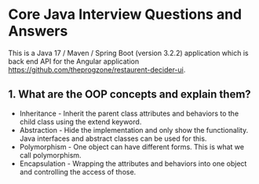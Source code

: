 # Core Java Interview Questions and Answers

This is a Java 17 / Maven / Spring Boot (version 3.2.2) application which is back end API for the Angular application https://github.com/theprogzone/restaurent-decider-ui.

## 1. What are the OOP concepts and explain them?

* Inheritance - Inherit the parent class attributes and behaviors to the child class using the extend keyword.
* Abstraction - Hide the implementation and only show the functionality. Java interfaces and abstract classes can be used for this.
* Polymorphism - One object can have different forms. This is what we call polymorphism.
* Encapsulation - Wrapping the attributes and behaviors into one object and controlling the access of those.
